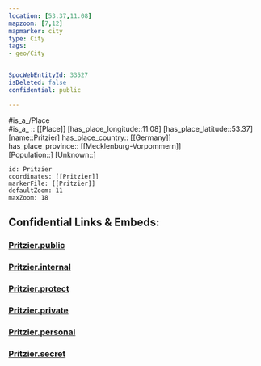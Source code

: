 ```yaml
---
location: [53.37,11.08] 
mapzoom: [7,12] 
mapmarker: city 
type: City
tags:
- geo/City


SpocWebEntityId: 33527
isDeleted: false
confidential: public

---
```

#is_a_/Place  
#is_a_ :: [[Place]] 
[has_place_longitude::11.08] 
[has_place_latitude::53.37] 
[name::Pritzier] 
has_place_country:: [[Germany]]  
has_place_province:: [[Mecklenburg-Vorpommern]]  
[Population::] 
[Unknown::] 


```leaflet
id: Pritzier
coordinates: [[Pritzier]] 
markerFile: [[Pritzier]] 
defaultZoom: 11 
maxZoom: 18
```


## Confidential Links & Embeds: 

### [Pritzier.public](/_public/\Earth\Continent\Europe\Europe~Central\Germany\Germany~East\Mecklenburg-Vorpommern\counties~MV\Ludwigslust-Parchim\cities~Parchim\Hagenow\boroughs~HagenowPritzier.public.md) 

### [Pritzier.internal](/_internal/\Earth\Continent\Europe\Europe~Central\Germany\Germany~East\Mecklenburg-Vorpommern\counties~MV\Ludwigslust-Parchim\cities~Parchim\Hagenow\boroughs~HagenowPritzier.internal.md) 

### [Pritzier.protect](/_protect/\Earth\Continent\Europe\Europe~Central\Germany\Germany~East\Mecklenburg-Vorpommern\counties~MV\Ludwigslust-Parchim\cities~Parchim\Hagenow\boroughs~HagenowPritzier.protect.md) 

### [Pritzier.private](/_private/\Earth\Continent\Europe\Europe~Central\Germany\Germany~East\Mecklenburg-Vorpommern\counties~MV\Ludwigslust-Parchim\cities~Parchim\Hagenow\boroughs~HagenowPritzier.private.md) 

### [Pritzier.personal](/_personal/\Earth\Continent\Europe\Europe~Central\Germany\Germany~East\Mecklenburg-Vorpommern\counties~MV\Ludwigslust-Parchim\cities~Parchim\Hagenow\boroughs~HagenowPritzier.personal.md) 

### [Pritzier.secret](/_secret/\Earth\Continent\Europe\Europe~Central\Germany\Germany~East\Mecklenburg-Vorpommern\counties~MV\Ludwigslust-Parchim\cities~Parchim\Hagenow\boroughs~HagenowPritzier.secret.md)


